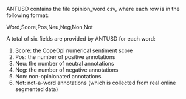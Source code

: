 ANTUSD contains the file opinion_word.csv, 
where each row is in the following format:

Word,Score,Pos,Neu,Neg,Non,Not

A total of six fields are provided by ANTUSD for each word: 

1. Score: the CopeOpi numerical sentiment score
2. Pos: the number of positive annotations 
3. Neu: the number of neutral annotations 
4. Neg: the number of negative annotations 
5. Non: non-opinionated annotations
6. Not: not-a-word annotations (which is collected from real online segmented data)
